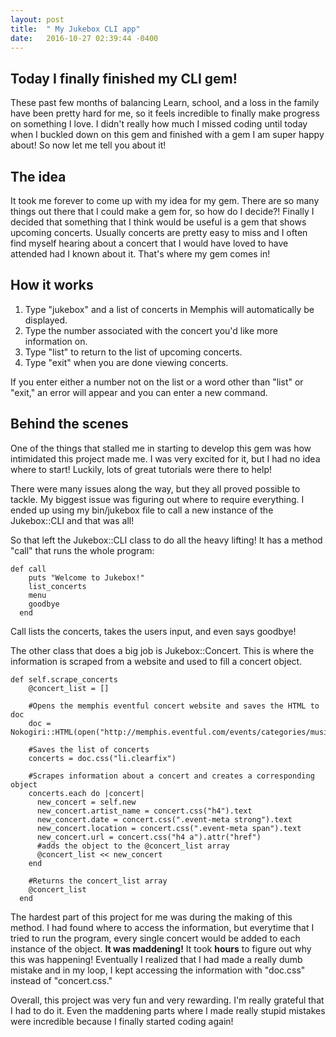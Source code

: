 ```yaml
---
layout: post
title:  " My Jukebox CLI app"
date:   2016-10-27 02:39:44 -0400
---
```


## Today I finally finished my CLI gem!
These past few months of balancing Learn, school, and a loss in the family have been pretty hard for me, so it feels incredible to finally make progress on something I love. I didn't really how much I missed coding until today when I buckled down on this gem and finished with a gem I am super happy about! So now let me tell you about it!

## The idea
It took me forever to come up with my idea for my gem. There are so many things out there that I could make a gem for, so how do I decide?! Finally I decided that something that I think would be useful is a gem that shows upcoming concerts. Usually concerts are pretty easy to miss and I often find myself hearing about a concert that I would have loved to have attended had I known about it. That's where my gem comes in! 

## How it works
1. Type "jukebox" and a list of concerts in Memphis will automatically be displayed.
2. Type the number associated with the concert you'd like more information on.
3. Type "list" to return to the list of upcoming concerts.
4. Type "exit" when you are done viewing concerts.

If you enter either a number not on the list or a word other than "list" or "exit," an error will appear and you can enter a new command.

## Behind the scenes
One of the things that stalled me in starting to develop this gem was how intimidated this project made me. I was very excited for it, but I had no idea where to start! Luckily, lots of great tutorials were there to help!

There were many issues along the way, but they all proved possible to tackle. My biggest issue was figuring out where to require everything. I ended up using my bin/jukebox file to call a new instance of the Jukebox::CLI and that was all!

So that left the Jukebox::CLI class to do all the heavy lifting! It has a method "call" that runs the whole program:

```
def call
    puts "Welcome to Jukebox!"
    list_concerts
    menu
    goodbye
  end
```

Call lists the concerts, takes the users input, and even says goodbye!


The other class that does a big job is Jukebox::Concert. This is where the information is scraped from a website and used to fill a concert object.

```
def self.scrape_concerts
    @concert_list = []

    #Opens the memphis eventful concert website and saves the HTML to doc
    doc = Nokogiri::HTML(open("http://memphis.eventful.com/events/categories/music"))

    #Saves the list of concerts
    concerts = doc.css("li.clearfix")

    #Scrapes information about a concert and creates a corresponding object
    concerts.each do |concert|
      new_concert = self.new
      new_concert.artist_name = concert.css("h4").text
      new_concert.date = concert.css(".event-meta strong").text
      new_concert.location = concert.css(".event-meta span").text
      new_concert.url = concert.css("h4 a").attr("href")
      #adds the object to the @concert_list array
      @concert_list << new_concert
    end

    #Returns the concert_list array
    @concert_list
  end
```


The hardest part of this project for me was during the making of this method. I had found where to access the information, but everytime that I tried to run the program, every single concert would be added to each instance of the object. **It was maddening!** It took **hours** to figure out why this was happening! Eventually I realized that I had made a really dumb mistake and in my loop, I kept accessing the information with "doc.css" instead of "concert.css."

Overall, this project was very fun and very rewarding. I'm really grateful that I had to do it. Even the maddening parts where I made really stupid mistakes were incredible because I finally started coding again!
